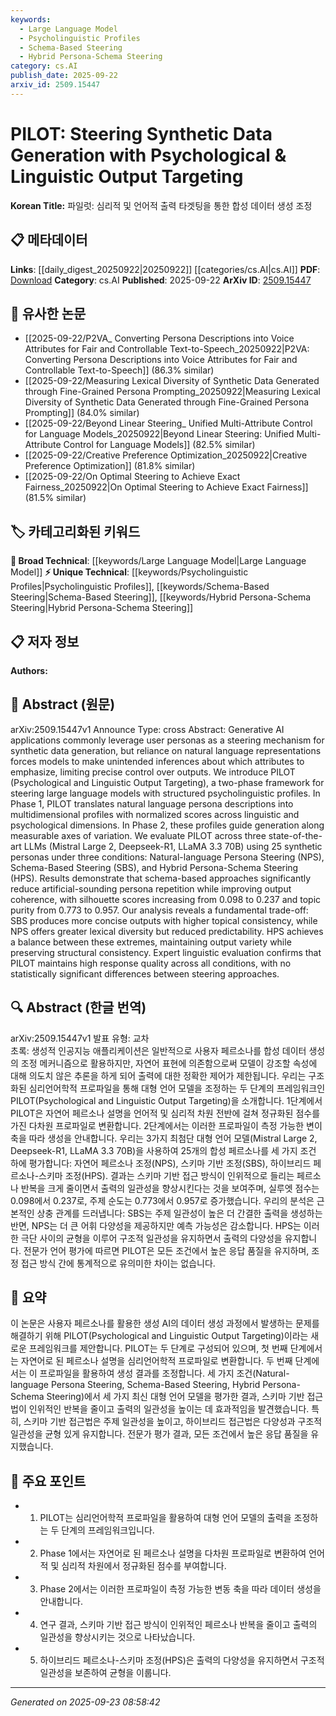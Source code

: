 ```yaml
---
keywords:
  - Large Language Model
  - Psycholinguistic Profiles
  - Schema-Based Steering
  - Hybrid Persona-Schema Steering
category: cs.AI
publish_date: 2025-09-22
arxiv_id: 2509.15447
---
```


<!-- KEYWORD_LINKING_METADATA:
{
  "processed_timestamp": "2025-09-23T08:58:42.625089",
  "vocabulary_version": "1.0",
  "selected_keywords": [
    "Large Language Model",
    "Psycholinguistic Profiles",
    "Schema-Based Steering",
    "Hybrid Persona-Schema Steering"
  ],
  "rejected_keywords": [],
  "similarity_scores": {
    "Large Language Model": 0.85,
    "Psycholinguistic Profiles": 0.8,
    "Schema-Based Steering": 0.78,
    "Hybrid Persona-Schema Steering": 0.77
  },
  "extraction_method": "AI_prompt_based",
  "budget_applied": true,
  "candidates_json": {
    "candidates": [
      {
        "surface": "Large Language Models",
        "canonical": "Large Language Model",
        "aliases": [
          "LLM",
          "Large Language Models"
        ],
        "category": "broad_technical",
        "rationale": "Large Language Models are central to the study and are a key component in the framework being evaluated.",
        "novelty_score": 0.45,
        "connectivity_score": 0.9,
        "specificity_score": 0.65,
        "link_intent_score": 0.85
      },
      {
        "surface": "Psycholinguistic Profiles",
        "canonical": "Psycholinguistic Profiles",
        "aliases": [
          "Psycholinguistic Profile"
        ],
        "category": "unique_technical",
        "rationale": "This term is central to the PILOT framework and represents a novel approach to steering synthetic data generation.",
        "novelty_score": 0.75,
        "connectivity_score": 0.7,
        "specificity_score": 0.85,
        "link_intent_score": 0.8
      },
      {
        "surface": "Schema-Based Steering",
        "canonical": "Schema-Based Steering",
        "aliases": [
          "SBS"
        ],
        "category": "unique_technical",
        "rationale": "Schema-Based Steering is a novel method evaluated in the paper for improving output coherence and reducing repetition.",
        "novelty_score": 0.7,
        "connectivity_score": 0.65,
        "specificity_score": 0.8,
        "link_intent_score": 0.78
      },
      {
        "surface": "Hybrid Persona-Schema Steering",
        "canonical": "Hybrid Persona-Schema Steering",
        "aliases": [
          "HPS"
        ],
        "category": "unique_technical",
        "rationale": "This approach combines elements of both schema-based and natural-language steering, offering a balanced method.",
        "novelty_score": 0.68,
        "connectivity_score": 0.6,
        "specificity_score": 0.78,
        "link_intent_score": 0.77
      }
    ],
    "ban_list_suggestions": [
      "Natural-language Persona Steering",
      "Mistral Large 2",
      "Deepseek-R1",
      "LLaMA 3.3 70B"
    ]
  },
  "decisions": [
    {
      "candidate_surface": "Large Language Models",
      "resolved_canonical": "Large Language Model",
      "decision": "linked",
      "scores": {
        "novelty": 0.45,
        "connectivity": 0.9,
        "specificity": 0.65,
        "link_intent": 0.85
      }
    },
    {
      "candidate_surface": "Psycholinguistic Profiles",
      "resolved_canonical": "Psycholinguistic Profiles",
      "decision": "linked",
      "scores": {
        "novelty": 0.75,
        "connectivity": 0.7,
        "specificity": 0.85,
        "link_intent": 0.8
      }
    },
    {
      "candidate_surface": "Schema-Based Steering",
      "resolved_canonical": "Schema-Based Steering",
      "decision": "linked",
      "scores": {
        "novelty": 0.7,
        "connectivity": 0.65,
        "specificity": 0.8,
        "link_intent": 0.78
      }
    },
    {
      "candidate_surface": "Hybrid Persona-Schema Steering",
      "resolved_canonical": "Hybrid Persona-Schema Steering",
      "decision": "linked",
      "scores": {
        "novelty": 0.68,
        "connectivity": 0.6,
        "specificity": 0.78,
        "link_intent": 0.77
      }
    }
  ]
}
-->

# PILOT: Steering Synthetic Data Generation with Psychological & Linguistic Output Targeting

**Korean Title:** 파일럿: 심리적 및 언어적 출력 타겟팅을 통한 합성 데이터 생성 조정

## 📋 메타데이터

**Links**: [[daily_digest_20250922|20250922]] [[categories/cs.AI|cs.AI]]
**PDF**: [Download](https://arxiv.org/pdf/2509.15447.pdf)
**Category**: cs.AI
**Published**: 2025-09-22
**ArXiv ID**: [2509.15447](https://arxiv.org/abs/2509.15447)

## 🔗 유사한 논문
- [[2025-09-22/P2VA_ Converting Persona Descriptions into Voice Attributes for Fair and Controllable Text-to-Speech_20250922|P2VA: Converting Persona Descriptions into Voice Attributes for Fair and Controllable Text-to-Speech]] (86.3% similar)
- [[2025-09-22/Measuring Lexical Diversity of Synthetic Data Generated through Fine-Grained Persona Prompting_20250922|Measuring Lexical Diversity of Synthetic Data Generated through Fine-Grained Persona Prompting]] (84.0% similar)
- [[2025-09-22/Beyond Linear Steering_ Unified Multi-Attribute Control for Language Models_20250922|Beyond Linear Steering: Unified Multi-Attribute Control for Language Models]] (82.5% similar)
- [[2025-09-22/Creative Preference Optimization_20250922|Creative Preference Optimization]] (81.8% similar)
- [[2025-09-22/On Optimal Steering to Achieve Exact Fairness_20250922|On Optimal Steering to Achieve Exact Fairness]] (81.5% similar)

## 🏷️ 카테고리화된 키워드
**🧠 Broad Technical**: [[keywords/Large Language Model|Large Language Model]]
**⚡ Unique Technical**: [[keywords/Psycholinguistic Profiles|Psycholinguistic Profiles]], [[keywords/Schema-Based Steering|Schema-Based Steering]], [[keywords/Hybrid Persona-Schema Steering|Hybrid Persona-Schema Steering]]

## 📋 저자 정보

**Authors:** 

## 📄 Abstract (원문)

arXiv:2509.15447v1 Announce Type: cross 
Abstract: Generative AI applications commonly leverage user personas as a steering mechanism for synthetic data generation, but reliance on natural language representations forces models to make unintended inferences about which attributes to emphasize, limiting precise control over outputs. We introduce PILOT (Psychological and Linguistic Output Targeting), a two-phase framework for steering large language models with structured psycholinguistic profiles. In Phase 1, PILOT translates natural language persona descriptions into multidimensional profiles with normalized scores across linguistic and psychological dimensions. In Phase 2, these profiles guide generation along measurable axes of variation. We evaluate PILOT across three state-of-the-art LLMs (Mistral Large 2, Deepseek-R1, LLaMA 3.3 70B) using 25 synthetic personas under three conditions: Natural-language Persona Steering (NPS), Schema-Based Steering (SBS), and Hybrid Persona-Schema Steering (HPS). Results demonstrate that schema-based approaches significantly reduce artificial-sounding persona repetition while improving output coherence, with silhouette scores increasing from 0.098 to 0.237 and topic purity from 0.773 to 0.957. Our analysis reveals a fundamental trade-off: SBS produces more concise outputs with higher topical consistency, while NPS offers greater lexical diversity but reduced predictability. HPS achieves a balance between these extremes, maintaining output variety while preserving structural consistency. Expert linguistic evaluation confirms that PILOT maintains high response quality across all conditions, with no statistically significant differences between steering approaches.

## 🔍 Abstract (한글 번역)

arXiv:2509.15447v1 발표 유형: 교차  
초록: 생성적 인공지능 애플리케이션은 일반적으로 사용자 페르소나를 합성 데이터 생성의 조정 메커니즘으로 활용하지만, 자연어 표현에 의존함으로써 모델이 강조할 속성에 대해 의도치 않은 추론을 하게 되어 출력에 대한 정확한 제어가 제한됩니다. 우리는 구조화된 심리언어학적 프로파일을 통해 대형 언어 모델을 조정하는 두 단계의 프레임워크인 PILOT(Psychological and Linguistic Output Targeting)을 소개합니다. 1단계에서 PILOT은 자연어 페르소나 설명을 언어적 및 심리적 차원 전반에 걸쳐 정규화된 점수를 가진 다차원 프로파일로 변환합니다. 2단계에서는 이러한 프로파일이 측정 가능한 변이 축을 따라 생성을 안내합니다. 우리는 3가지 최첨단 대형 언어 모델(Mistral Large 2, Deepseek-R1, LLaMA 3.3 70B)을 사용하여 25개의 합성 페르소나를 세 가지 조건 하에 평가합니다: 자연어 페르소나 조정(NPS), 스키마 기반 조정(SBS), 하이브리드 페르소나-스키마 조정(HPS). 결과는 스키마 기반 접근 방식이 인위적으로 들리는 페르소나 반복을 크게 줄이면서 출력의 일관성을 향상시킨다는 것을 보여주며, 실루엣 점수는 0.098에서 0.237로, 주제 순도는 0.773에서 0.957로 증가했습니다. 우리의 분석은 근본적인 상충 관계를 드러냅니다: SBS는 주제 일관성이 높은 더 간결한 출력을 생성하는 반면, NPS는 더 큰 어휘 다양성을 제공하지만 예측 가능성은 감소합니다. HPS는 이러한 극단 사이의 균형을 이루어 구조적 일관성을 유지하면서 출력의 다양성을 유지합니다. 전문가 언어 평가에 따르면 PILOT은 모든 조건에서 높은 응답 품질을 유지하며, 조정 접근 방식 간에 통계적으로 유의미한 차이는 없습니다.

## 📝 요약

이 논문은 사용자 페르소나를 활용한 생성 AI의 데이터 생성 과정에서 발생하는 문제를 해결하기 위해 PILOT(Psychological and Linguistic Output Targeting)이라는 새로운 프레임워크를 제안합니다. PILOT는 두 단계로 구성되어 있으며, 첫 번째 단계에서는 자연어로 된 페르소나 설명을 심리언어학적 프로파일로 변환합니다. 두 번째 단계에서는 이 프로파일을 활용하여 생성 결과를 조정합니다. 세 가지 조건(Natural-language Persona Steering, Schema-Based Steering, Hybrid Persona-Schema Steering)에서 세 가지 최신 대형 언어 모델을 평가한 결과, 스키마 기반 접근법이 인위적인 반복을 줄이고 출력의 일관성을 높이는 데 효과적임을 발견했습니다. 특히, 스키마 기반 접근법은 주제 일관성을 높이고, 하이브리드 접근법은 다양성과 구조적 일관성을 균형 있게 유지합니다. 전문가 평가 결과, 모든 조건에서 높은 응답 품질을 유지했습니다.

## 🎯 주요 포인트

- 1. PILOT는 심리언어학적 프로파일을 활용하여 대형 언어 모델의 출력을 조정하는 두 단계의 프레임워크입니다.
- 2. Phase 1에서는 자연어로 된 페르소나 설명을 다차원 프로파일로 변환하여 언어적 및 심리적 차원에서 정규화된 점수를 부여합니다.
- 3. Phase 2에서는 이러한 프로파일이 측정 가능한 변동 축을 따라 데이터 생성을 안내합니다.
- 4. 연구 결과, 스키마 기반 접근 방식이 인위적인 페르소나 반복을 줄이고 출력의 일관성을 향상시키는 것으로 나타났습니다.
- 5. 하이브리드 페르소나-스키마 조정(HPS)은 출력의 다양성을 유지하면서 구조적 일관성을 보존하여 균형을 이룹니다.


---

*Generated on 2025-09-23 08:58:42*